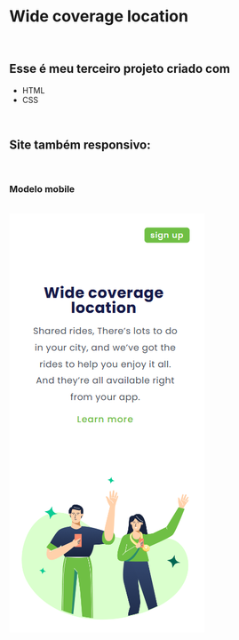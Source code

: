 <h1>Wide coverage location</h1>
<br>
<h2>Esse é meu terceiro projeto criado com  </h2>
<ul><li>HTML</li>
<li>CSS</li>
</ul>
<br>
<h2>Site também responsivo:</h2>
<br>
<h3>Modelo mobile</h3>
<br>
<img src="https://github.com/Morais82/Wide-coverage/blob/main/img/Captura%20de%20tela%202024-11-18%20225139.png?raw=true" alt="image-for-mobile">
